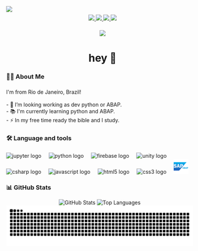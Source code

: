 <img align="left" height="150" src="https://github.com/user-attachments/assets/d1ca782a-cb7c-483f-9df7-7f45c8341bac"  />

###

<div align="center">
  <a href="https://www.linkedin.com/in/omatheuscardoso/" target="_blank">
    <img src="https://img.shields.io/badge/LinkedIn-0A66C2?style=for-the-badge&logo=linkedin&logoColor=white" />
  </a>
  <a href="https://www.instagram.com/oMatheuscardos" target="_blank">
    <img src="https://img.shields.io/badge/Instagram-E4405F?style=for-the-badge&logo=instagram&logoColor=white" />
  </a>
  <a href="https://www.x.com/iMatheusCardoso" target="_blank">
    <img src="https://img.shields.io/badge/Twitter/X-000000?style=for-the-badge&logo=x&logoColor=white" />
  </a>
  <a href="https://www.youtube.com/oMatheusCardoso" target="_blank">
    <img src="https://img.shields.io/badge/YouTube-FF0000?style=for-the-badge&logo=youtube&logoColor=white" />
  </a>
</div>

###

<div align="center">
  <img src="https://visitor-badge.laobi.icu/badge?page_id=omatheuscardoso.omatheuscardoso&right_color=darkgreen"  />
</div>

###

<h1 align="center">hey  👋</h1>

###

<h3 align="left">👩‍💻  About Me</h3>

###

<p align="left">I'm from Rio de Janeiro, Brazil!<br><br>- 🔭 I’m looking working as dev python or ABAP.<br>- 📚 I'm currently learning python and ABAP.<br>- ⚡ In my free time ready the bible and I study.</p>

###

<h3 align="left">🛠 Language and tools</h3>

###

<div align="left">
  <img src="https://cdn.jsdelivr.net/gh/devicons/devicon/icons/jupyter/jupyter-original.svg" height="40" alt="jupyter logo"  />
  <img width="12" />
  <img src="https://cdn.jsdelivr.net/gh/devicons/devicon/icons/python/python-original.svg" height="40" alt="python logo"  />
  <img width="12" />
  <img src="https://cdn.jsdelivr.net/gh/devicons/devicon/icons/firebase/firebase-plain.svg" height="40" alt="firebase logo"  />
  <img width="12" />
  <img src="https://cdn.jsdelivr.net/gh/devicons/devicon/icons/unity/unity-original.svg" height="40" alt="unity logo"  />
  <img width="12" />
  <img src="https://cdn.jsdelivr.net/gh/devicons/devicon/icons/csharp/csharp-original.svg" height="40" alt="csharp logo"  />
  <img width="12" />
  <img src="https://cdn.jsdelivr.net/gh/devicons/devicon/icons/javascript/javascript-original.svg" height="40" alt="javascript logo"  />
  <img width="12" />
  <img src="https://cdn.jsdelivr.net/gh/devicons/devicon/icons/html5/html5-original.svg" height="40" alt="html5 logo"  />
  <img width="12" />
  <img src="https://cdn.jsdelivr.net/gh/devicons/devicon/icons/css3/css3-original.svg" height="40" alt="css3 logo"  />
  <img width="12" />
  <img src="https://github.com/oMatheusCardoso/omatheuscardoso/blob/main/img/SAP-ABAP.png?raw=true" height="40" alt="logosap"  />
</div>

### 📊 GitHub Stats  

<div align="center">

  <!-- GitHub Stats -->
  <img src="https://github-readme-stats.vercel.app/api?username=omatheuscardoso&show_icons=true&theme=tokyonight" alt="GitHub Stats" height="150" />

  <!-- Most Used Languages -->
  <img src="https://github-readme-stats.vercel.app/api/top-langs/?username=omatheuscardoso&layout=compact&theme=tokyonight" alt="Top Languages" height="150" />

 </div>

<div align="center">
<picture>
  <source media="(prefers-color-scheme: dark)" srcset="https://raw.githubusercontent.com/omatheuscardoso/omatheuscardoso/output/github-contribution-grid-snake-dark.svg" />
  <source media="(prefers-color-scheme: light)" srcset="https://raw.githubusercontent.com/omatheuscardoso/omatheuscardoso/output/github-contribution-grid-snake.svg" />
  <img alt="github contribution snake animation" src="https://raw.githubusercontent.com/omatheuscardoso/omatheuscardoso/output/github-contribution-grid-snake.svg" />
</picture>
</div>

###
